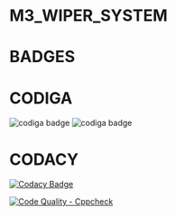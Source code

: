 # M3_WIPER_SYSTEM

# BADGES

# CODIGA

![codiga badge](https://api.codiga.io/project/33543/score/svg) ![codiga badge](https://api.codiga.io/project/33543/status/svg)

# CODACY

[![Codacy Badge](https://app.codacy.com/project/badge/Grade/d7109b0b5f6542d68b4cd87081258394)](https://www.codacy.com/gh/rbahamani/M3_WIPER_SYSTEM/dashboard?utm_source=github.com&amp;utm_medium=referral&amp;utm_content=rbahamani/M3_WIPER_SYSTEM&amp;utm_campaign=Badge_Grade)

[![Code Quality - Cppcheck](https://github.com/rbahamani/M3_WIPER_SYSTEM/actions/workflows/Cpp.yml/badge.svg)](https://github.com/rbahamani/M3_WIPER_SYSTEM/actions/workflows/Cpp.yml)
